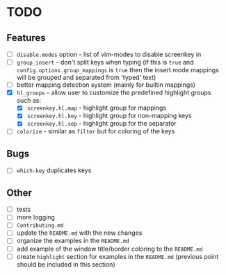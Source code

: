 # TODO

## Features

- [ ] `disable.modes` option - list of vim-modes to disable screenkey in
- [ ] `group_insert` - don't split keys when typing (if
  this is `true` and `config.options.group_mappings` is `true` then the
  insert mode mappings will be grouped and separated from 'typed' text)
- [ ] better mapping detection system (mainly for builtin mappings)
- [x] `hl_groups` - allow user to customize the predefined highlight groups such as:
  - [x] `screenkey.hl.map` - highlight group for mappings
  - [x] `screenkey.hl.key` - highlight group for non-mapping keys
  - [x] `screenkey.hl.sep` - highlight group for the separator
- [ ] `colorize` - similar as `filter` but for coloring of the keys

## Bugs

- [ ] `which-key` duplicates keys

## Other

- [ ] tests
- [ ] more logging
- [ ] `Contributing.md`
- [ ] update the `README.md` with the new changes
- [ ] organize the examples in the `README.md`
- [ ] add example of the window title/border coloring to the `README.md`
- [ ] create `highlight` section for examples in the `README.md` (previous point should be included in this section)

